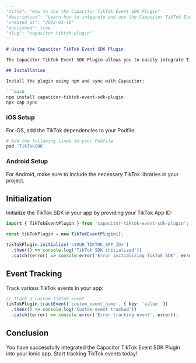 ```markdown
---
"title": "How to Use the Capacitor TikTok Event SDK Plugin"
"description": "Learn how to integrate and use the Capacitor TikTok Event SDK Plugin in your Ionic app."
"created_at": "2022-03-18"
"published": true
"slug": "capacitor-tiktok-plugin"
---

# Using the Capacitor TikTok Event SDK Plugin

The Capacitor TikTok Event SDK Plugin allows you to easily integrate TikTok events into your Ionic app. Follow the steps below to get started.

## Installation

Install the plugin using npm and sync with Capacitor:

```bash
npm install capacitor-tiktok-event-sdk-plugin
npx cap sync
```

### iOS Setup

For iOS, add the TikTok dependencies to your Podfile:

```ruby
# Add the following lines to your Podfile
pod 'TikTokSDK'
```

### Android Setup

For Android, make sure to include the necessary TikTok libraries in your project.

## Initialization

Initialize the TikTok SDK in your app by providing your TikTok App ID:

```typescript
import { TikTokEventPlugin } from 'capacitor-tiktok-event-sdk-plugin';

const tikTokPlugin = new TikTokEventPlugin();

tikTokPlugin.initialize('<YOUR_TIKTOK_APP_ID>')
  .then(() => console.log('TikTok SDK initialized'))
  .catch((error) => console.error('Error initializing TikTok SDK', error));
```

## Event Tracking

Track various TikTok events in your app:

```typescript
// Track a custom TikTok event
tikTokPlugin.trackEvent('custom_event_name', { key: 'value' })
  .then(() => console.log('Custom event tracked'))
  .catch((error) => console.error('Error tracking event', error));
```

## Conclusion

You have successfully integrated the Capacitor TikTok Event SDK Plugin into your Ionic app. Start tracking TikTok events today!
```
